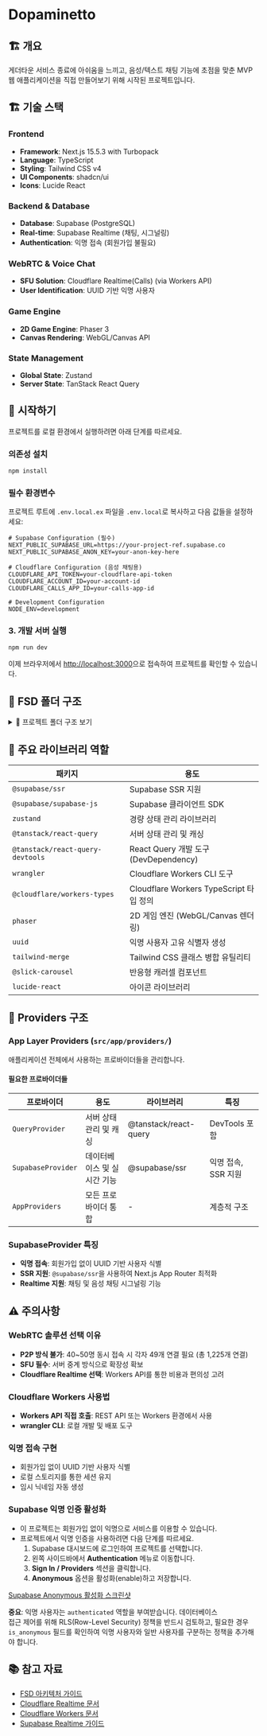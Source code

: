 # Dopaminetto

## 🏗️ 개요

게더타운 서비스 종료에 아쉬움을 느끼고, 음성/텍스트 채팅 기능에 초점을 맞춘 MVP 웹 애플리케이션을 직접 만들어보기 위해 시작된 프로젝트입니다.

## 🏗️ 기술 스택

### Frontend

- **Framework**: Next.js 15.5.3 with Turbopack
- **Language**: TypeScript
- **Styling**: Tailwind CSS v4
- **UI Components**: shadcn/ui
- **Icons**: Lucide React

### Backend & Database

- **Database**: Supabase (PostgreSQL)
- **Real-time**: Supabase Realtime (채팅, 시그널링)
- **Authentication**: 익명 접속 (회원가입 불필요)

### WebRTC & Voice Chat

- **SFU Solution**: Cloudflare Realtime(Calls) (via Workers API)
- **User Identification**: UUID 기반 익명 사용자

### Game Engine

- **2D Game Engine**: Phaser 3
- **Canvas Rendering**: WebGL/Canvas API

### State Management

- **Global State**: Zustand
- **Server State**: TanStack React Query

## 🚀 시작하기

프로젝트를 로컬 환경에서 실행하려면 아래 단계를 따르세요.

### 의존성 설치

```bash
npm install
```

### 필수 환경변수

프로젝트 루트에 `.env.local.ex` 파일을 `.env.local`로 복사하고 다음 값들을 설정하세요:

```env.local
# Supabase Configuration (필수)
NEXT_PUBLIC_SUPABASE_URL=https://your-project-ref.supabase.co
NEXT_PUBLIC_SUPABASE_ANON_KEY=your-anon-key-here

# Cloudflare Configuration (음성 채팅용)
CLOUDFLARE_API_TOKEN=your-cloudflare-api-token
CLOUDFLARE_ACCOUNT_ID=your-account-id
CLOUDFLARE_CALLS_APP_ID=your-calls-app-id

# Development Configuration
NODE_ENV=development
```

### 3. 개발 서버 실행

```bash
npm run dev
```

이제 브라우저에서 [http://localhost:3000](http://localhost:3000)으로 접속하여 프로젝트를 확인할 수 있습니다.

## 📁 FSD 폴더 구조

  <details>
    <summary>📂 프로젝트 폴더 구조 보기</summary>
```text
src
 ┣ app
 ┃ ┣ api
 ┃ ┃ ┗ rooms
 ┃ ┃ ┃ ┗ route.ts
 ┃ ┣ game
 ┃ ┃ ┗ page.tsx
 ┃ ┣ providers
 ┃ ┃ ┣ AppProviders.tsx
 ┃ ┃ ┣ QueryProvider.tsx
 ┃ ┃ ┣ SupabaseProvider.tsx
 ┃ ┃ ┗ index.ts
 ┃ ┣ favicon.ico
 ┃ ┣ globals.css
 ┃ ┣ index.ts
 ┃ ┣ layout.tsx
 ┃ ┗ page.tsx
 ┣ entities
 ┃ ┣ player
 ┃ ┃ ┗ index.ts
 ┃ ┣ room
 ┃ ┃ ┗ index.ts
 ┃ ┗ index.ts
 ┣ features
 ┃ ┣ chat
 ┃ ┃ ┗ index.ts
 ┃ ┣ movement
 ┃ ┃ ┗ index.ts
 ┃ ┣ room-switch
 ┃ ┃ ┗ index.ts
 ┃ ┣ voice
 ┃ ┃ ┗ index.ts
 ┃ ┗ index.ts
 ┣ lib
 ┃ ┗ utils.ts
 ┣ shared
 ┃ ┣ config
 ┃ ┃ ┣ index.ts
 ┃ ┃ ┣ supabase.client.ts
 ┃ ┃ ┗ supabase.server.ts
 ┃ ┣ hooks
 ┃ ┃ ┗ index.ts
 ┃ ┣ lib
 ┃ ┃ ┣ phaser
 ┃ ┃ ┃ ┣ createGame.ts
 ┃ ┃ ┃ ┗ index.ts
 ┃ ┃ ┣ realtime
 ┃ ┃ ┃ ┗ index.ts
 ┃ ┃ ┗ index.ts
 ┃ ┣ store
 ┃ ┃ ┗ index.ts
 ┃ ┣ types
 ┃ ┃ ┗ index.ts
 ┃ ┣ ui
 ┃ ┃ ┗ index.ts
 ┃ ┗ index.ts
 ┗ widgets
 ┃ ┣ chatPanel
 ┃ ┃ ┗ index.ts
 ┃ ┣ gameCanvas
 ┃ ┃ ┣ scene
 ┃ ┃ ┃ ┗ .gitkeep
 ┃ ┃ ┗ index.ts
 ┃ ┣ roomLayout
 ┃ ┃ ┗ index.ts
 ┃ ┗ index.ts
```
   </details>
   
## 🔧 주요 라이브러리 역할

| 패키지                           | 용도                                    |
| -------------------------------- | --------------------------------------- |
| `@supabase/ssr`                  | Supabase SSR 지원                       |
| `@supabase/supabase-js`          | Supabase 클라이언트 SDK                 |
| `zustand`                        | 경량 상태 관리 라이브러리               |
| `@tanstack/react-query`          | 서버 상태 관리 및 캐싱                  |
| `@tanstack/react-query-devtools` | React Query 개발 도구 (DevDependency)   |
| `wrangler`                       | Cloudflare Workers CLI 도구             |
| `@cloudflare/workers-types`      | Cloudflare Workers TypeScript 타입 정의 |
| `phaser`                         | 2D 게임 엔진 (WebGL/Canvas 렌더링)      |
| `uuid`                           | 익명 사용자 고유 식별자 생성            |
| `tailwind-merge`                 | Tailwind CSS 클래스 병합 유틸리티       |
| `@slick-carousel`                | 반응형 캐러셀 컴포넌트                  |
| `lucide-react`                   | 아이콘 라이브러리                       |

## 🔧 Providers 구조

### App Layer Providers (`src/app/providers/`)

애플리케이션 전체에서 사용하는 프로바이더들을 관리합니다.

#### 필요한 프로바이더들

| 프로바이더         | 용도                        | 라이브러리            | 특징                |
| ------------------ | --------------------------- | --------------------- | ------------------- |
| `QueryProvider`    | 서버 상태 관리 및 캐싱      | @tanstack/react-query | DevTools 포함       |
| `SupabaseProvider` | 데이터베이스 및 실시간 기능 | @supabase/ssr         | 익명 접속, SSR 지원 |
| `AppProviders`     | 모든 프로바이더 통합        | -                     | 계층적 구조         |

### SupabaseProvider 특징

- **익명 접속**: 회원가입 없이 UUID 기반 사용자 식별
- **SSR 지원**: `@supabase/ssr`을 사용하여 Next.js App Router 최적화
- **Realtime 지원**: 채팅 및 음성 채팅 시그널링 기능

## ⚠️ 주의사항

### WebRTC 솔루션 선택 이유

- **P2P 방식 불가**: 40~50명 동시 접속 시 각자 49개 연결 필요 (총 1,225개 연결)
- **SFU 필수**: 서버 중계 방식으로 확장성 확보
- **Cloudflare Realtime 선택**: Workers API를 통한 비용과 편의성 고려

### Cloudflare Workers 사용법

- **Workers API 직접 호출**: REST API 또는 Workers 환경에서 사용
- **wrangler CLI**: 로컬 개발 및 배포 도구

### 익명 접속 구현

- 회원가입 없이 UUID 기반 사용자 식별
- 로컬 스토리지를 통한 세션 유지
- 임시 닉네임 자동 생성

### Supabase 익명 인증 활성화

- 이 프로젝트는 회원가입 없이 익명으로 서비스를 이용할 수 있습니다.
- 프로젝트에서 익명 인증을 사용하려면 다음 단계를 따르세요.
  1.  Supabase 대시보드에 로그인하여 프로젝트를 선택합니다.
  2.  왼쪽 사이드바에서 **Authentication** 메뉴로 이동합니다.
  3.  **Sign In / Providers** 섹션을 클릭합니다.
  4.  **Anonymous** 옵션을 활성화(enable)하고 저장합니다.

[Supabase Anonymous 활성화 스크린샷](https://gist.github.com/user-attachments/assets/c753a45d-c15b-4731-9dff-2e6513545990)

**중요**: 익명 사용자는 `authenticated` 역할을 부여받습니다. 데이터베이스  
접근 제어를 위해 RLS(Row-Level Security) 정책을 반드시 검토하고, 필요한 경우  
`is_anonymous` 필드를 확인하여 익명 사용자와 일반 사용자를 구분하는 정책을 추가해야 합니다.

## 📚 참고 자료

- [FSD 아키텍처 가이드](https://feature-sliced.design/)
- [Cloudflare Realtime 문서](https://developers.cloudflare.com/realtime/)
- [Cloudflare Workers 문서](https://developers.cloudflare.com/workers/)
- [Supabase Realtime 가이드](https://supabase.com/docs/guides/realtime)
